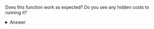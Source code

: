 Does this function work as expected? Do you see any hidden costs to running it?

<details>
  <summary>Answer</summary>
  
*Before each recursive call, the function creates a slice of its nonempty list argument.  The hidden cost is that each slice produces a copy of the list, less its first item.  This process requires time and memory.*

</details>
